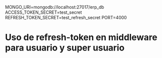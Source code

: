 MONGO_URI=mongodb://localhost:27017/erp_db
ACCESS_TOKEN_SECRET=test_secret
REFRESH_TOKEN_SECRET=test_refresh_secret
PORT=4000

# Uso de refresh-token en middleware para usuario y super usuario 